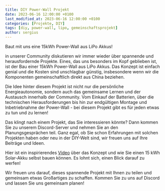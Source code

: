 ```yaml
---
title: DIY Power-Wall Projekt
date: 2023-06-16 12:00:00 +0100
last_modified_at: 2023-06-16 12:00:00 +0100
categories: [Projekte, DIY]
tags: [diy, power-wall, lipo, gemeinschaftsprojekt]
author: sergius
---
```


Baut mit uns eine 15kWh Power-Wall aus LiPo Akkus!

in unserer Community diskutieren wir immer wieder über spannende und herausfordernde Projekte. Eines, das uns besonders im Kopf geblieben ist, ist der Bau einer 15kWh Power-Wall aus LiPo Akkus. Das Konzept ist einfach genial und die Kosten sind unschlagbar günstig, insbesondere wenn wir die Komponenten gemeinschaftlich direkt aus China beziehen.

Die Idee hinter diesem Projekt ist nicht nur die persönliche Energieautonomie, sondern auch das gemeinsame Lernen und der Austausch innerhalb der Community. Vom Einkauf der Batterien, über die technischen Herausforderungen bis hin zur endgültigen Montage und Inbetriebnahme der Power-Wall - bei diesem Projekt gibt es für jeden etwas zu tun und zu lernen!

Das klingt nach einem Projekt, das Sie interessieren könnte? Dann kommen Sie zu unserem Discord-Server und nehmen Sie an den Planungsgesprächen teil. Ganz egal, ob Sie schon Erfahrungen mit solchen Projekten haben oder neu in der DIY-Welt sind, wir freuen uns auf Ihre Beiträge und Ideen.

Hier ist ein inspirierendes [Video](https://media.ccc.de/v/glt23-338-solar-akku-fr-alle-wie-du-einen-15-kwh-solar-akku-selber-baust-) über das Konzept und wie Sie einen 15 kWh Solar-Akku selbst bauen können. Es lohnt sich, einen Blick darauf zu werfen!

Wir freuen uns darauf, dieses spannende Projekt mit Ihnen zu teilen und gemeinsam etwas Großartiges zu schaffen. Kommen Sie zu uns auf Discord und lassen Sie uns gemeinsam planen!

